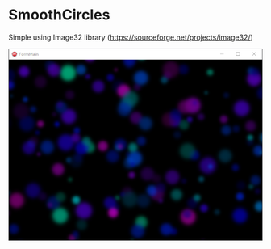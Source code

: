# SmoothCircles
Simple using Image32 library (https://sourceforge.net/projects/image32/)

![scr](scr.png)
